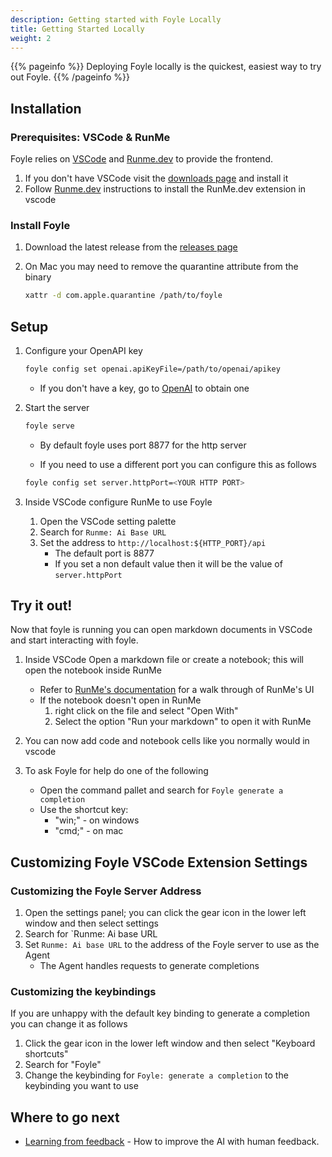 ```yaml
---
description: Getting started with Foyle Locally
title: Getting Started Locally
weight: 2
---
```


{{% pageinfo %}}
Deploying Foyle locally is the quickest, easiest way to try out Foyle.
{{% /pageinfo %}}

## Installation

### Prerequisites: VSCode & RunMe 

Foyle relies on [VSCode](https://code.visualstudio.com/) and [Runme.dev](https://runme.dev/)
to provide the frontend.

1. If you don't have VSCode visit the [downloads page](https://code.visualstudio.com/) and install it
1. Follow [Runme.dev](https://docs.runme.dev/installation/installrunme#installing-runme-on-vs-code) instructions to install the RunMe.dev extension in vscode

### Install Foyle

1. Download the latest release from the [releases page](https://github.com/jlewi/foyle/releases)

1. On Mac you may need to remove the quarantine attribute from the binary

   ```bash
   xattr -d com.apple.quarantine /path/to/foyle
   ```

## Setup

1. Configure your OpenAPI key

   ```sh
   foyle config set openai.apiKeyFile=/path/to/openai/apikey
   ```

   * If you don't have a key, go to [OpenAI](https://openai.com/) to
      obtain one

1. Start the server

   ```bash
   foyle serve
   ```

   * By default foyle uses port 8877 for the http server

   * If you need to use a different port you can configure this as follows

   ```sh
   foyle config set server.httpPort=<YOUR HTTP PORT>
   ```

1. Inside VSCode configure RunMe to use Foyle
   1. Open the VSCode setting palette
   1. Search for `Runme: Ai Base URL`
   1. Set the address to `http://localhost:${HTTP_PORT}/api`
      * The default port is 8877
      * If you set a non default value then it will be the value of `server.httpPort`

## Try it out!

Now that foyle is running you can open markdown documents in VSCode and start interacting with foyle.

1. Inside VSCode Open a markdown file or create a notebook; this will open the notebook inside RunMe
   * Refer to [RunMe's documentation](https://docs.runme.dev/installation/installrunme#full-display-of-runmes-action-on-a-markdown-file-in-vs-code) for a walk through
     of RunMe's UI
   * If the notebook doesn't open in RunMe
      1. right click on the file and select "Open With"
      1. Select the option "Run your markdown" to open it with RunMe
1. You can now add code and notebook cells like you normally would in vscode
1. To ask Foyle for help do one of the following

   * Open the command pallet and search for `Foyle generate a completion`
   * Use the shortcut key:
      * "win;" - on windows
      * "cmd;" - on mac

## Customizing Foyle VSCode Extension Settings

### Customizing the Foyle Server Address

1. Open the settings panel; you can click the gear icon in the lower left window and then select settings
2. Search for `Runme: Ai base URL
3. Set `Runme: Ai base URL` to the address of the Foyle server to use as the Agent
   * The Agent handles requests to generate completions

### Customizing the keybindings

If you are unhappy with the default key binding to generate a completion you can change it as follows

1. Click the gear icon in the lower left window and then select "Keyboard shortcuts"
2. Search for "Foyle"
3. Change the keybinding for `Foyle: generate a completion` to the keybinding you want to use

## Where to go next

* [Learning from feedback](/docs/learning/) - How to improve the AI with human feedback.